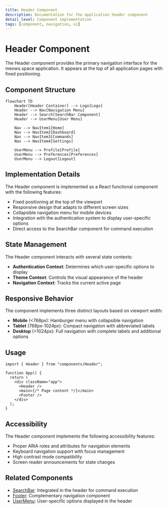 ```yaml
---
title: Header Component
description: Documentation for the application header component
detail_level: Component implementation
tags: [component, navigation, ui]
---
```


# Header Component

The Header component provides the primary navigation interface for the meows.space application. It appears at the top of all application pages with fixed positioning.

## Component Structure

```mermaid
flowchart TD
    Header[Header Container] --> Logo[Logo]
    Header --> Nav[Navigation Menu]
    Header --> Search[SearchBar Component]
    Header --> UserMenu[User Menu]

    Nav --> NavItem1[Home]
    Nav --> NavItem2[Dashboard]
    Nav --> NavItem3[Commands]
    Nav --> NavItem4[Settings]

    UserMenu --> Profile[Profile]
    UserMenu --> Preferences[Preferences]
    UserMenu --> Logout[Logout]
```

## Implementation Details

The Header component is implemented as a React functional component with the following features:

- Fixed positioning at the top of the viewport
- Responsive design that adapts to different screen sizes
- Collapsible navigation menu for mobile devices
- Integration with the authentication system to display user-specific options
- Direct access to the SearchBar component for command execution

## State Management

The Header component interacts with several state contexts:

- **Authentication Context**: Determines which user-specific options to display
- **Theme Context**: Controls the visual appearance of the header
- **Navigation Context**: Tracks the current active page

## Responsive Behavior

The component implements three distinct layouts based on viewport width:

- **Mobile** (<768px): Hamburger menu with collapsible navigation
- **Tablet** (768px-1024px): Compact navigation with abbreviated labels
- **Desktop** (>1024px): Full navigation with complete labels and additional options

## Usage

```tsx
import { Header } from "components/Header";

function App() {
  return (
    <div className="app">
      <Header />
      <main>{/* Page content */}</main>
      <Footer />
    </div>
  );
}
```

## Accessibility

The Header component implements the following accessibility features:

- Proper ARIA roles and attributes for navigation elements
- Keyboard navigation support with focus management
- High contrast mode compatibility
- Screen reader announcements for state changes

## Related Components

- [SearchBar](SearchBar.md): Integrated in the header for command execution
- [Footer](Footer.md): Complementary navigation component
- [UserMenu](UserMenu.md): User-specific options displayed in the header
